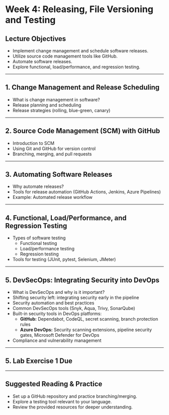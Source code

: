 # Week 4: Releasing, File Versioning and Testing

## Lecture Objectives
- Implement change management and schedule software releases.
- Utilize source code management tools like GitHub.
- Automate software releases.
- Explore functional, load/performance, and regression testing.

---

## 1. Change Management and Release Scheduling
- What is change management in software?
- Release planning and scheduling
- Release strategies (rolling, blue-green, canary)

---

## 2. Source Code Management (SCM) with GitHub
- Introduction to SCM
- Using Git and GitHub for version control
- Branching, merging, and pull requests

---

## 3. Automating Software Releases
- Why automate releases?
- Tools for release automation (GitHub Actions, Jenkins, Azure Pipelines)
- Example: Automated release workflow

---

## 4. Functional, Load/Performance, and Regression Testing
- Types of software testing
  - Functional testing
  - Load/performance testing
  - Regression testing
- Tools for testing (JUnit, pytest, Selenium, JMeter)

---

## 5. DevSecOps: Integrating Security into DevOps
- What is DevSecOps and why is it important?
- Shifting security left: integrating security early in the pipeline
- Security automation and best practices
- Common DevSecOps tools (Snyk, Aqua, Trivy, SonarQube)
- Built-in security tools in DevOps platforms:
  - **GitHub:** Dependabot, CodeQL, secret scanning, branch protection rules
  - **Azure DevOps:** Security scanning extensions, pipeline security gates, Microsoft Defender for DevOps
- Compliance and vulnerability management

---

## 5. Lab Exercise 1 Due

---

## Suggested Reading & Practice
- Set up a GitHub repository and practice branching/merging.
- Explore a testing tool relevant to your language.
- Review the provided resources for deeper understanding.